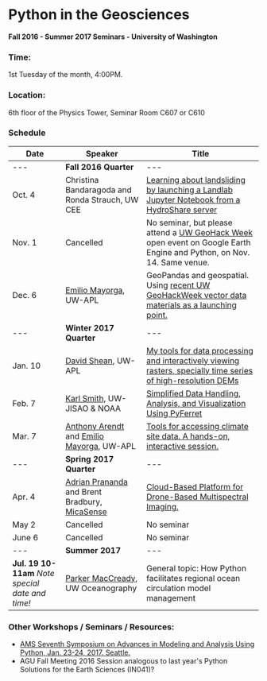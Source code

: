 Python in the Geosciences
====
**Fall 2016 - Summer 2017 Seminars - University of Washington**

### Time:

1st Tuesday of the month, 4:00PM.

### Location:

6th floor of the Physics Tower, Seminar Room C607 or C610


### Schedule

| Date | Speaker | Title |
| ------ | ---- | ---- |
| --- | **Fall 2016 Quarter** | --- |
| Oct. 4 | Christina Bandaragoda and Ronda Strauch, UW CEE | [Learning about landsliding by launching a Landlab Jupyter Notebook from a HydroShare server](landlablandslides_20161004/README.md) |
| Nov. 1 | Cancelled | No seminar, but please attend a [UW GeoHack Week](https://geohackweek.github.io/) open event on Google Earth Engine and Python, on Nov. 14. Same venue. |
| Dec. 6 | [Emilio Mayorga](http://apl.uw.edu/people/profile.php?last_name=Mayorga&first_name=Emilio), UW-APL | GeoPandas and geospatial. Using [recent UW GeoHackWeek vector data materials as a launching point.](https://geohackweek.github.io/vector/) |
| --- | **Winter 2017 Quarter** | --- |
| Jan. 10 | [David Shean](https://github.com/dshean), UW-APL | [My tools for data processing and interactively viewing rasters, specially time series of high-resolution DEMs](https://github.com/uwescience/Python-for-geosciences/blob/master/dshean_2017010/README.md) |
| Feb. 7 | [Karl Smith](https://github.com/karlmsmith), UW-JISAO & NOAA | [Simplified Data Handling, Analysis, and Visualization Using PyFerret](https://github.com/uwescience/Python-for-geosciences/blob/master/ksmith_20170207/README.md) |
| Mar. 7 | [Anthony Arendt](http://www.apl.washington.edu/people/profile.php?last=Arendt&first=Anthony) and [Emilio Mayorga](http://apl.uw.edu/people/profile.php?last_name=Mayorga&first_name=Emilio), UW-APL | [Tools for accessing climate site data. A hands-on, interactive session.](https://github.com/uwescience/Python-for-geosciences/tree/master/20170307/README.md) |
| --- | **Spring 2017 Quarter** | --- |
| Apr. 4 | [Adrian Prananda](https://github.com/map34) and Brent Bradbury, [MicaSense](https://www.micasense.com) | [Cloud-Based Platform for Drone-Based Multispectral Imaging.](https://github.com/uwescience/Python-for-geosciences/blob/master/micasense_20170404/README.md) |
| May 2 | Cancelled | No seminar |
| June 6 | Cancelled | No seminar |
| --- | **Summer 2017** | --- |
| **Jul. 19 10-11am** *Note special date and time!* | [Parker MacCready](http://faculty.washington.edu/pmacc/index.html), UW Oceanography | General topic: How Python facilitates regional ocean circulation model management |


### Other Workshops / Seminars / Resources:
- [AMS Seventh Symposium on Advances in Modeling and Analysis Using Python, Jan. 23-24, 2017. Seattle.](https://annual.ametsoc.org/2017/index.cfm/programs/conferences-and-symposia/seventh-symposium-on-advances-in-modeling-and-analysis-using-python/)
- AGU Fall Meeting 2016 Session analogous to last year's Python Solutions for the Earth Sciences (IN041)?

